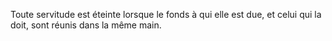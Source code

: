   
 Toute servitude est éteinte lorsque le fonds à qui elle est due, et celui qui la doit, sont réunis dans la même main.  

  
